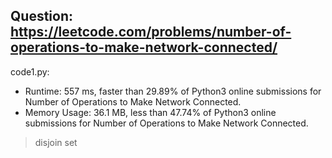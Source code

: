 ## Question: https://leetcode.com/problems/number-of-operations-to-make-network-connected/

code1.py:
* Runtime: 557 ms, faster than 29.89% of Python3 online submissions for Number of Operations to Make Network Connected.
* Memory Usage: 36.1 MB, less than 47.74% of Python3 online submissions for Number of Operations to Make Network Connected.
> disjoin set